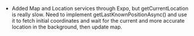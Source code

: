 -   Added Map and Location services through Expo, but getCurrentLocation is
    really slow. Need to implement getLastKnownPositionAsync() and use it
    to fetch initial coordinates and wait for the current and more accurate
    location in the background, then update map.